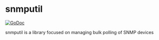 snmputil
========
[![GoDoc](https://godoc.org/github.com/paulstuart/snmputil?status.svg)](https://godoc.org/github.com/paulstuart/snmputil)

snmputil is a library focused on managing bulk polling of SNMP devices
